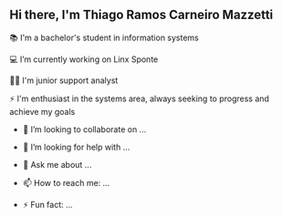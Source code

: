 ## Hi there, I'm Thiago Ramos Carneiro Mazzetti

📚 I'm a bachelor's student in information systems

💻 I’m currently working on Linx Sponte

👩‍💻 I'm junior support analyst

⚡ I'm enthusiast in the systems area, always seeking to progress and achieve my goals
- 👯 I’m looking to collaborate on ...
- 🤔 I’m looking for help with ...
- 💬 Ask me about ...
- 📫 How to reach me: ...

- ⚡ Fun fact: ...
  
